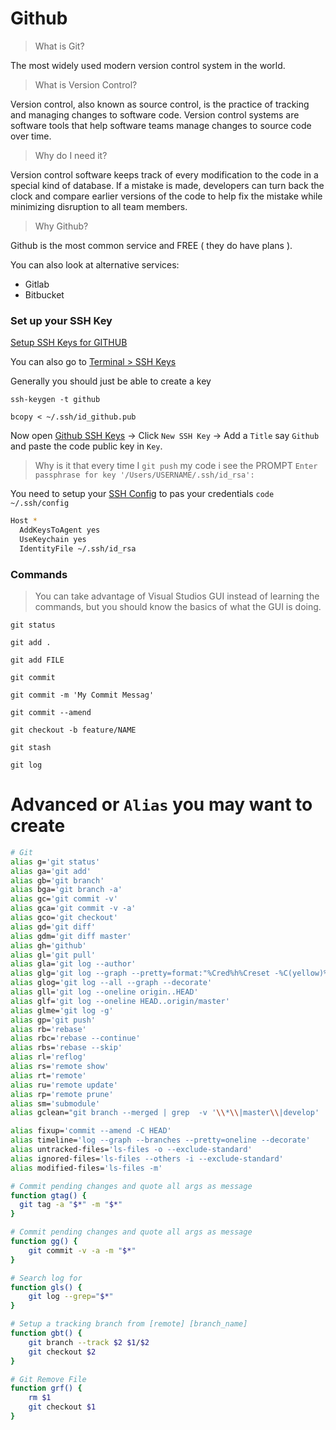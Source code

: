 # Github

> What is Git?

The most widely used modern version control system in the world. 

> What is Version Control?

Version control, also known as source control, is the practice of tracking and managing changes to software code. Version control systems are software tools that help software teams manage changes to source code over time.

> Why do I need it?

Version control software keeps track of every modification to the code in a special kind of database. If a mistake is made, developers can turn back the clock and compare earlier versions of the code to help fix the mistake while minimizing disruption to all team members.

> Why Github?

Github is the most common service and FREE ( they do have plans ).

You can also look at alternative services:
  - Gitlab
  - Bitbucket


### Set up your SSH Key

[Setup SSH Keys for GITHUB](https://docs.github.com/en/enterprise-server@3.0/github/authenticating-to-github/connecting-to-github-with-ssh/adding-a-new-ssh-key-to-your-github-account)

You can also go to [Terminal > SSH Keys](/notes/ssh)

Generally you should just be able to create a key

`ssh-keygen -t github`

`bcopy < ~/.ssh/id_github.pub`

Now open [Github SSH Keys](https://github.com/settings/keys) -> Click `New SSH Key` -> Add a `Title` say `Github` and paste the code public key in `Key`.

> Why is it that every time I `git push` my code i see the PROMPT `Enter passphrase for key '/Users/USERNAME/.ssh/id_rsa':`

You need to setup your [SSH Config](https://docs.github.com/en/github/authenticating-to-github/connecting-to-github-with-ssh/generating-a-new-ssh-key-and-adding-it-to-the-ssh-agent#adding-your-ssh-key-to-the-ssh-agent) to pas your credentials `code ~/.ssh/config`

```bash
Host *
  AddKeysToAgent yes
  UseKeychain yes
  IdentityFile ~/.ssh/id_rsa
```

### Commands

> You can take advantage of Visual Studios GUI instead of learning the commands, but you should know the basics of what the GUI is doing.

`git status`

`git add .`

`git add FILE`

`git commit`

`git commit -m 'My Commit Messag'`

`git commit --amend`

`git checkout -b feature/NAME`

`git stash`

`git log`

# Advanced or `Alias` you may want to create

```bash
# Git
alias g='git status'
alias ga='git add'
alias gb='git branch'
alias bga='git branch -a'
alias gc='git commit -v'
alias gca='git commit -v -a'
alias gco='git checkout'
alias gd='git diff'
alias gdm='git diff master'
alias gh='github'
alias gl='git pull'
alias gla='git log --author'
alias glg='git log --graph --pretty=format:"%Cred%h%Creset -%C(yellow)%d%Creset %s %Cgreen(%cr by %an)%Creset" --abbrev-commit --date=relative'
alias glog='git log --all --graph --decorate'
alias gll='git log --oneline origin..HEAD'
alias glf='git log --oneline HEAD..origin/master'
alias glme='git log -g'
alias gp='git push'
alias rb='rebase'
alias rbc='rebase --continue'
alias rbs='rebase --skip'
alias rl='reflog'
alias rs='remote show'
alias rt='remote'
alias ru='remote update'
alias rp='remote prune'
alias sm='submodule'
alias gclean="git branch --merged | grep  -v '\\*\\|master\\|develop' | xargs -n 1 git branch -d"

alias fixup='commit --amend -C HEAD'
alias timeline='log --graph --branches --pretty=oneline --decorate'
alias untracked-files='ls-files -o --exclude-standard'
alias ignored-files='ls-files --others -i --exclude-standard'
alias modified-files='ls-files -m'

# Commit pending changes and quote all args as message
function gtag() {
  git tag -a "$*" -m "$*"
}

# Commit pending changes and quote all args as message
function gg() {
	git commit -v -a -m "$*"
}

# Search log for
function gls() {
	git log --grep="$*"
}

# Setup a tracking branch from [remote] [branch_name]
function gbt() {
	git branch --track $2 $1/$2
	git checkout $2
}

# Git Remove File
function grf() {
	rm $1
	git checkout $1
}
```